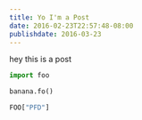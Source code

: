 ```yaml
---
title: Yo I'm a Post
date: 2016-02-23T22:57:48-08:00
publishdate: 2016-03-23
---
```


hey this is a post

```python
import foo

banana.fo()

FOO["PFD"]
```